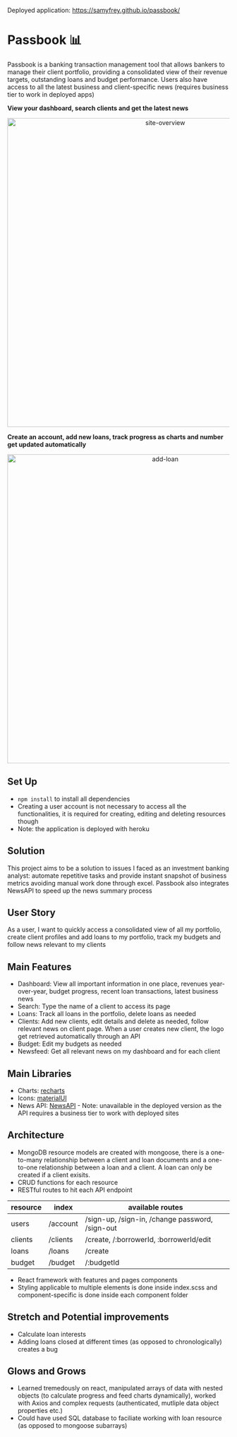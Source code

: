 Deployed application: https://samyfrey.github.io/passbook/

# Passbook 📊
Passbook is a banking transaction management tool that allows bankers to manage their client portfolio, providing a consolidated view of their revenue targets, outstanding loans and budget performance. Users also have access to all the latest business and client-specific news (requires business tier to work in deployed apps)

**View your dashboard, search clients and get the latest news**

<p align="center">
<img src="http://g.recordit.co/v3ndC4HCHg.gif" alt="site-overview" width="700" >
</p>

**Create an account, add new loans, track progress as charts and number get updated automatically**


<p align="center">
<img align="center" src="http://g.recordit.co/tp0zyRSLww.gif" alt="add-loan" width="700">
</p>

## Set Up
* ```npm install``` to install all dependencies 
* Creating a user account is not necessary to access all the functionalities, it is required for creating, editing and deleting resources though 
* Note: the application is deployed with heroku


## Solution 
This project aims to be a solution to issues I faced as an investment banking analyst: automate repetitive tasks and provide instant snapshot of business metrics avoiding manual work done through excel. Passbook also integrates NewsAPI to speed up the news summary process

## User Story
As a user, I want to quickly access a consolidated view of all my portfolio, create client profiles and add loans to my portfolio, track my budgets and follow news relevant to my clients 

## Main Features
* Dashboard: View all important information in one place, revenues year-over-year, budget progress, recent loan transactions, latest business news
* Search: Type the name of a client to access its page
* Loans: Track all loans in the portfolio, delete loans as needed
* Clients: Add new clients, edit details and delete as needed, follow relevant news on client page. When a user creates new client, the logo get retrieved automatically through an API
* Budget: Edit my budgets as needed
* Newsfeed: Get all relevant news on my dashboard and for each client 


## Main Libraries
* Charts: [recharts](https://recharts.org/en-US/)
* Icons: [materialUI](https://mui.com/)
* News API: [NewsAPI](https://newsapi.org/) - Note: unavailable in the deployed version as the API requires a business tier to work with deployed sites


## Architecture
* MongoDB resource models are created with mongoose, there is a one-to-many relationship between a client and loan documents and a one-to-one relationship between a loan and a client. A loan can only be created if a client exisits. 
* CRUD functions for each resource
* RESTful routes to hit each API endpoint 


resource | index | available routes 
--- | --- | ---
users | /account | /sign-up, /sign-in, /change password, /sign-out 
clients | /clients | /create, /:borrowerId, :borrowerId/edit 
loans | /loans | /create 
budget | /budget | /:budgetId

* React framework with features and pages components
* Styling applicable to multiple elements is done inside index.scss and component-specific is done inside each component folder 

## Stretch and Potential improvements
* Calculate loan interests
* Adding loans closed at different times (as opposed to chronologically) creates a bug 

## Glows and Grows
* Learned tremedously on react, manipulated arrays of data with nested objects (to calculate progress and feed charts dynamically), worked with Axios and complex requests (authenticated, mutliple data object properties etc.) 
* Could have used SQL database to faciliate working with loan resource (as opposed to mongoose subarrays)
